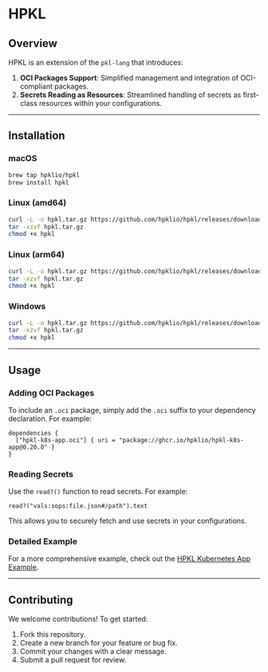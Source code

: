 # HPKL

## Overview

HPKL is an extension of the `pkl-lang` that introduces:

1. **OCI Packages Support**: Simplified management and integration of OCI-compliant packages.
2. **Secrets Reading as Resources**: Streamlined handling of secrets as first-class resources within your configurations.

---

## Installation

### macOS
```bash
brew tap hpklio/hpkl
brew install hpkl
```

### Linux (amd64)
```bash
curl -L -o hpkl.tar.gz https://github.com/hpklio/hpkl/releases/download/v0.8.0/hpkl_Linux_x86_64.tar.gz
tar -xzvf hpkl.tar.gz
chmod +x hpkl
```

### Linux (arm64)
```bash
curl -L -o hpkl.tar.gz https://github.com/hpklio/hpkl/releases/download/v0.8.0/hpkl_Linux_arm64.tar.gz
tar -xzvf hpkl.tar.gz
chmod +x hpkl
```

### Windows
```bash
curl -L -o hpkl.tar.gz https://github.com/hpklio/hpkl/releases/download/v0.8.0/hpkl_Windows_x86_64.zip
tar -xzvf hpkl.tar.gz
chmod +x hpkl
```

---

## Usage

### Adding OCI Packages
To include an `.oci` package, simply add the `.oci` suffix to your dependency declaration. For example:

```pkl
dependencies {
  ["hpkl-k8s-app.oci"] { uri = "package://ghcr.io/hpklio/hpkl-k8s-app@0.20.0" }
}
```

### Reading Secrets
Use the `read?()` function to read secrets. For example:

```pkl
read?("vals:sops:file.json#/path").text
```

This allows you to securely fetch and use secrets in your configurations.

### Detailed Example
For a more comprehensive example, check out the [HPKL Kubernetes App Example](https://github.com/hpklio/hpkl-k8s-app/blob/main/vals.pkl).

---

## Contributing
We welcome contributions! To get started:

1. Fork this repository.
2. Create a new branch for your feature or bug fix.
3. Commit your changes with a clear message.
4. Submit a pull request for review.

